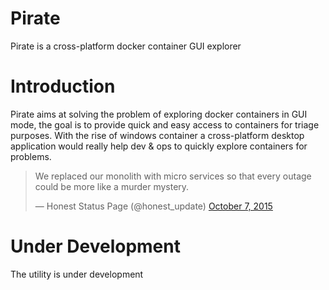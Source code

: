 # Pirate
Pirate is a cross-platform docker container GUI explorer

# Introduction
Pirate aims at solving the problem of exploring docker containers in GUI mode, the goal is to provide quick and easy access to containers for triage purposes. With the rise of windows container a cross-platform desktop application would really help dev & ops to quickly explore containers for problems.

<blockquote class="twitter-tweet" data-lang="en"><p lang="en" dir="ltr">We replaced our monolith with micro services so that every outage could be more like a murder mystery.</p>&mdash; Honest Status Page (@honest_update) <a href="https://twitter.com/honest_update/status/651897353889259520?ref_src=twsrc%5Etfw">October 7, 2015</a></blockquote>
<script async src="https://platform.twitter.com/widgets.js" charset="utf-8"></script>


# Under Development
The utility is under development
